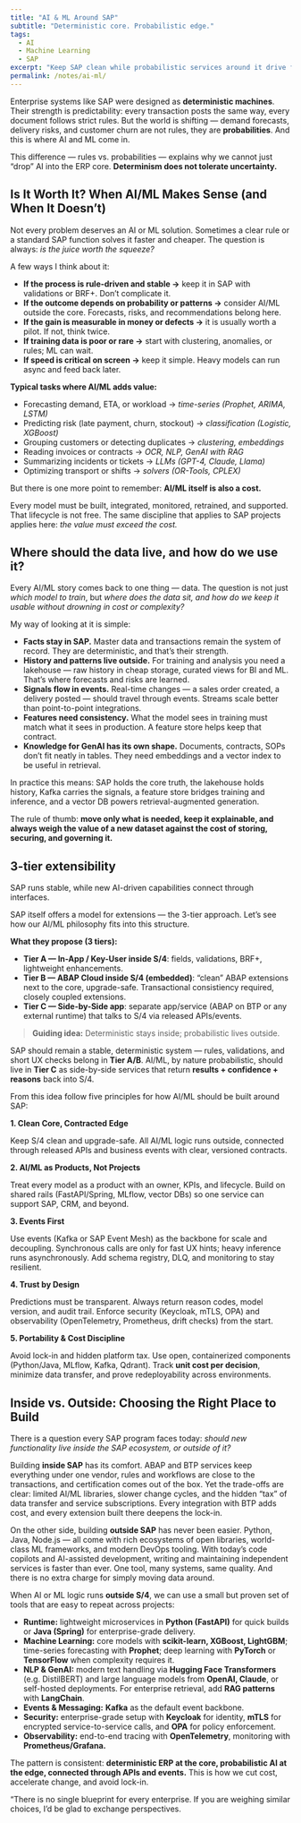 ```yaml
---
title: "AI & ML Around SAP"
subtitle: "Deterministic core. Probabilistic edge."
tags:
  - AI
  - Machine Learning
  - SAP
excerpt: "Keep SAP clean while probabilistic services around it drive forecasts, risk signals, and intelligent automation."
permalink: /notes/ai-ml/
---
```


Enterprise systems like SAP were designed as **deterministic machines**. Their strength is predictability: every transaction posts the same way, every document follows strict rules. But the world is shifting — demand forecasts, delivery risks, and customer churn are not rules, they are **probabilities**. And this is where AI and ML come in.

This difference — rules vs. probabilities — explains why we cannot just “drop” AI into the ERP core. **Determinism does not tolerate uncertainty.** 

## Is It Worth It? When AI/ML Makes Sense (and When It Doesn’t)

Not every problem deserves an AI or ML solution. Sometimes a clear rule or a standard SAP function solves it faster and cheaper. The question is always: *is the juice worth the squeeze?*

A few ways I think about it:

- **If the process is rule-driven and stable →** keep it in SAP with validations or BRF+. Don’t complicate it.
- **If the outcome depends on probability or patterns →** consider AI/ML outside the core. Forecasts, risks, and recommendations belong here.
- **If the gain is measurable in money or defects →** it is usually worth a pilot. If not, think twice.
- **If training data is poor or rare →** start with clustering, anomalies, or rules; ML can wait.
- **If speed is critical on screen →** keep it simple. Heavy models can run async and feed back later.

**Typical tasks where AI/ML adds value:**

- Forecasting demand, ETA, or workload → *time-series (Prophet, ARIMA, LSTM)*
- Predicting risk (late payment, churn, stockout) → *classification (Logistic, XGBoost)*
- Grouping customers or detecting duplicates → *clustering, embeddings*
- Reading invoices or contracts → *OCR, NLP, GenAI with RAG*
- Summarizing incidents or tickets → *LLMs (GPT-4, Claude, Llama)*
- Optimizing transport or shifts → *solvers (OR-Tools, CPLEX)*

But there is one more point to remember: **AI/ML itself is also a cost.**

Every model must be built, integrated, monitored, retrained, and supported. That lifecycle is not free. The same discipline that applies to SAP projects applies here: *the value must exceed the cost.*

## Where should the data live, and how do we use it?

Every AI/ML story comes back to one thing — data. The question is not just *which model to train*, but *where does the data sit, and how do we keep it usable without drowning in cost or complexity?*

My way of looking at it is simple:

- **Facts stay in SAP.** Master data and transactions remain the system of record. They are deterministic, and that’s their strength.
- **History and patterns live outside.** For training and analysis you need a lakehouse — raw history in cheap storage, curated views for BI and ML. That’s where forecasts and risks are learned.
- **Signals flow in events.** Real-time changes — a sales order created, a delivery posted — should travel through events. Streams scale better than point-to-point integrations.
- **Features need consistency.** What the model sees in training must match what it sees in production. A feature store helps keep that contract.
- **Knowledge for GenAI has its own shape.** Documents, contracts, SOPs don’t fit neatly in tables. They need embeddings and a vector index to be useful in retrieval.

In practice this means: SAP holds the core truth, the lakehouse holds history, Kafka carries the signals, a feature store bridges training and inference, and a vector DB powers retrieval-augmented generation.

The rule of thumb: **move only what is needed, keep it explainable, and always weigh the value of a new dataset against the cost of storing, securing, and governing it.**

## 3-tier extensibility

SAP runs stable, while new AI-driven capabilities connect through interfaces.

SAP itself offers a model for extensions — the 3-tier approach. Let’s see how our AI/ML philosophy fits into this structure.

**What they propose (3 tiers):**

- **Tier A — In-App / Key-User inside S/4**: fields, validations, BRF+, lightweight enhancements.
- **Tier B — ABAP Cloud inside S/4 (embedded)**: “clean” ABAP extensions next to the core, upgrade-safe. Transactional consistiency required, closely coupled extensions.
- **Tier C — Side-by-Side app**: separate app/service (ABAP on BTP or any external runtime) that talks to S/4 via released APIs/events.

> **Guiding idea:** Deterministic stays inside; probabilistic lives outside.

SAP should remain a stable, deterministic system — rules, validations, and short UX checks belong in **Tier A/B**. AI/ML, by nature probabilistic, should live in **Tier C** as side-by-side services that return **results + confidence + reasons** back into S/4.

From this idea follow five principles for how AI/ML should be built around SAP:

**1. Clean Core, Contracted Edge**

Keep S/4 clean and upgrade-safe. All AI/ML logic runs outside, connected through released APIs and business events with clear, versioned contracts.

**2. AI/ML as Products, Not Projects**

Treat every model as a product with an owner, KPIs, and lifecycle. Build on shared rails (FastAPI/Spring, MLflow, vector DBs) so one service can support SAP, CRM, and beyond.

**3. Events First**

Use events (Kafka or SAP Event Mesh) as the backbone for scale and decoupling. Synchronous calls are only for fast UX hints; heavy inference runs asynchronously. Add schema registry, DLQ, and monitoring to stay resilient.

**4. Trust by Design**

Predictions must be transparent. Always return reason codes, model version, and audit trail. Enforce security (Keycloak, mTLS, OPA) and observability (OpenTelemetry, Prometheus, drift checks) from the start.

**5. Portability & Cost Discipline**

Avoid lock-in and hidden platform tax. Use open, containerized components (Python/Java, MLflow, Kafka, Qdrant). Track **unit cost per decision**, minimize data transfer, and prove redeployability across environments.

## Inside vs. Outside: Choosing the Right Place to Build

There is a question every SAP program faces today: *should new functionality live inside the SAP ecosystem, or outside of it?*

Building **inside SAP** has its comfort. ABAP and BTP services keep everything under one vendor, rules and workflows are close to the transactions, and certification comes out of the box. Yet the trade-offs are clear: limited AI/ML libraries, slower change cycles, and the hidden “tax” of data transfer and service subscriptions. Every integration with BTP adds cost, and every extension built there deepens the lock-in.

On the other side, building **outside SAP** has never been easier. Python, Java, Node.js — all come with rich ecosystems of open libraries, world-class ML frameworks, and modern DevOps tooling. With today’s code copilots and AI-assisted development, writing and maintaining independent services is faster than ever. One tool, many systems, same quality. And there is no extra charge for simply moving data around.

When AI or ML logic runs **outside S/4**, we can use a small but proven set of tools that are easy to repeat across projects:

- **Runtime:** lightweight microservices in **Python (FastAPI)** for quick builds or **Java (Spring)** for enterprise-grade delivery.
- **Machine Learning:** core models with **scikit-learn, XGBoost, LightGBM**; time-series forecasting with **Prophet**; deep learning with **PyTorch** or **TensorFlow** when complexity requires it.
- **NLP & GenAI:** modern text handling via **Hugging Face Transformers** (e.g. DistilBERT) and large language models from **OpenAI, Claude**, or self-hosted deployments. For enterprise retrieval, add **RAG patterns** with **LangChain**.
- **Events & Messaging:** **Kafka** as the default event backbone.
- **Security:** enterprise-grade setup with **Keycloak** for identity, **mTLS** for encrypted service-to-service calls, and **OPA** for policy enforcement.
- **Observability:** end-to-end tracing with **OpenTelemetry**, monitoring with **Prometheus/Grafana.**

The pattern is consistent: **deterministic ERP at the core, probabilistic AI at the edge, connected through APIs and events.** This is how we cut cost, accelerate change, and avoid lock-in.

“There is no single blueprint for every enterprise. If you are weighing similar choices, I’d be glad to exchange perspectives.
